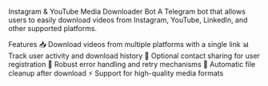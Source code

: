 Instagram & YouTube Media Downloader Bot
A Telegram bot that allows users to easily download videos from Instagram, YouTube, LinkedIn, and other supported platforms.

Features
📥 Download videos from multiple platforms with a single link
📊 Track user activity and download history
📱 Optional contact sharing for user registration
🔄 Robust error handling and retry mechanisms
📁 Automatic file cleanup after download
⚡ Support for high-quality media formats